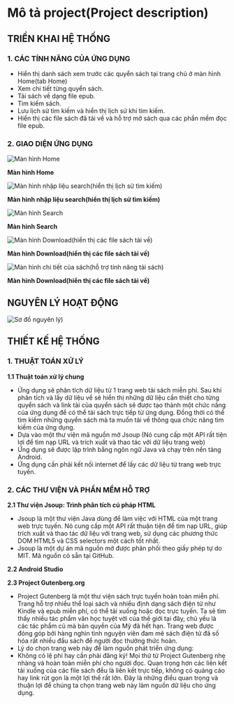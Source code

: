 # Mô tả project(Project description)
## **TRIỂN KHAI HỆ THỐNG**
### **1. CÁC TÍNH NĂNG CỦA ỨNG DỤNG**
- Hiển thị danh sách xem trước các quyển sách tại trang chủ ở màn hình Home(tab Home)
- Xem chi tiết từng quyển sách.
- Tải sách về dạng file epub.
- Tìm kiếm sách.
- Lưu lịch sử tìm kiếm và hiển thị lịch sử khi tìm kiếm.
- Hiển thị các file sách đã tải về và hỗ trợ mở sách qua các phần mềm đọc file epub.
### **2. GIAO DIỆN ỨNG DỤNG**

![Màn hình Home](https://lh3.googleusercontent.com/d/1Y6VMxpzJwAlk93cLGFZKh0U33AyvM8v2)		

**Màn hình Home**

![Màn hình nhập liệu search(hiển thị lịch sử tìm kiếm)](https://lh3.googleusercontent.com/d/1v1bOn54niuTKyIbfbeC2H0Nbvod_A_Gh)	

**Màn hình nhập liệu search(hiển thị lịch sử tìm kiếm)**

![Màn hình Search](https://lh3.googleusercontent.com/d/1Q3Mk2YDjb0TeOAN7vokWHFwX2BiLenW6)	

**Màn hình Search**

![Màn hình Download(hiển thị các file sách tải về)](https://lh3.googleusercontent.com/d/1YzgpvQKN1Ypk4wcowt15yB4OYZwi8CqT)	

**Màn hình Download(hiển thị các file sách tải về)**

![Màn hình chi tiết của sách(hỗ trợ tính năng tải sách)](https://lh3.googleusercontent.com/d/1hq8jzUPxch4A-hVFrwLWSFhnsLU9YO0K)	

**Màn hình Download(hiển thị các file sách tải về)**
  
## **NGUYÊN LÝ HOẠT ĐỘNG**

![Sơ đồ nguyên lý)](https://lh3.googleusercontent.com/d/1ZO5gvN0fUtjfvK0RKLpKCllwfRr8W-ZZ)	

## **THIẾT KẾ HỆ THỐNG**
### **1. THUẬT TOÁN XỬ LÝ**
**1.1 Thuật toán xử lý chung**
- Ứng dụng sẽ phân tích dữ liệu từ 1 trang web tải sách miễn phí. Sau khi phân tích và lấy dữ liệu về sẽ hiển thị những dữ liệu cần thiết cho từng quyển sách và link tải của quyển sách sẽ được tạo thành một chức năng của ứng dụng để có thể tải sách trực tiếp từ ứng dụng. Đồng thời có thể tìm kiếm những quyển sách mà ta muốn tải về thông qua chức năng tìm kiếm của ứng dụng.
- Dựa vào một thư viện mã nguồn mở Jsoup (Nó cung cấp một API rất tiện lợi để tìm nạp URL và trích xuất và thao tác với dữ liệu trang web)
- Ứng dụng sẽ được lập trình bằng ngôn ngữ Java và chạy trên nền tảng Android.
- Ứng dụng cần phải kết nối internet để lấy các dữ liệu từ trang web trực tuyến.
### **2. CÁC THƯ VIỆN VÀ PHẦN MỀM HỖ TRỢ**
**2.1 Thư viện Jsoup: Trình phân tích cú pháp HTML**
- Jsoup là một thư viện Java dùng để làm việc với HTML của một trang web trực tuyến. Nó cung cấp một API rất thuận tiện để tìm nạp URL, giúp trích xuất và thao tác dữ liệu với trang web, sử dụng các phương thức DOM HTML5 và CSS selectors một cách tốt nhất.
- Jsoup là một dự án mã nguồn mở được phân phối theo giấy phép tự do MIT. Mã nguồn có sẵn tại GitHub.
	
**2.2 Android Studio**

**2.3 Project Gutenberg.org**
- Project Gutenberg là một thư viện sách trực tuyến hoàn toàn miễn phí. Trang hỗ trợ nhiều thể loại sách và nhiều định dạng sách điện tử như Kindle và epub miễn phí, có thể tải xuống hoặc đọc trực tuyến. Ta sẽ tìm thấy nhiều tác phẩm văn học tuyệt vời của thế giới tại đây, chủ yếu là các tác phẩm cũ mà bản quyền của Mỹ đã hết hạn. Trang web được đóng góp bởi hàng nghìn tình nguyện viên đam mê  sách điện tử đã số hóa rất nhiều đầu sách để người đọc thưởng thức hoàn.
- Lý do chọn trang web này để làm nguồn phát triển ứng dụng:
- Không có lệ phí hay cần phải đăng ký! Mọi thứ từ Project Gutenberg nhẹ nhàng và hoàn toàn miễn phí cho người đọc. Quan trọng hơn các liên kết tải xuống của các file sách đều là liên kết trực tiếp, không có quảng cáo hay link rút gọn là một lợi thế rất lớn. Đây là những điều quan trọng và thuận lợi để chúng ta chọn trang web này làm nguồn dữ liệu cho ứng dụng.


